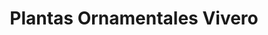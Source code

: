 ---
title: "Plantas Ornamentales Vivero"
url: /puerto-de-san-jose/plantas-ornamentales-vivero/
shop: Allgemein
---